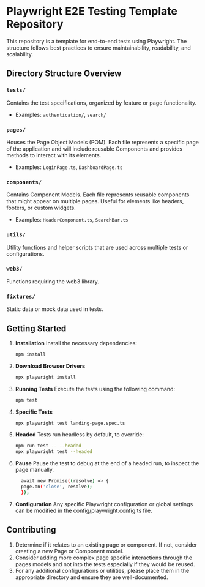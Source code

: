 # Playwright E2E Testing Template Repository

This repository is a template for end-to-end tests using Playwright. The structure follows best practices to ensure maintainability, readability, and scalability.

##  Directory Structure Overview

### `tests/`
Contains the test specifications, organized by feature or page functionality.
- Examples: `authentication/`, `search/`

### `pages/`
Houses the Page Object Models (POM). 
Each file represents a specific page of the application and will include reusable Components and provides methods to interact with its elements.
- Examples: `LoginPage.ts`, `DashboardPage.ts`

### `components/`
Contains Component Models. Each file represents reusable components that might appear on multiple pages. Useful for elements like headers, footers, or custom widgets.
- Examples: `HeaderComponent.ts`, `SearchBar.ts`

### `utils/`
Utility functions and helper scripts that are used across multiple tests or configurations.

### `web3/`
Functions requiring the web3 library.

### `fixtures/`
Static data or mock data used in tests.


## Getting Started

1. **Installation** 
   Install the necessary dependencies:
   ```bash
   npm install
2. **Download Browser Drivers**
   ```bash
   npx playwright install
3. **Running Tests**
   Execute the tests using the following command:
   ```bash
   npm test
4. **Specific Tests**
   ```bash
   npx playwright test landing-page.spec.ts
5. **Headed**
   Tests run headless by default, to override:
   ```bash
   npm run test -- --headed
   npx playwright test --headed
6. **Pause**
   Pause the test to debug at the end of a headed run, to inspect the page manually.
   ```bash
     await new Promise((resolve) => {
     page.on('close', resolve);
     });
7. **Configuration**
   Any specific Playwright configuration or global settings can be modified in the config/playwright.config.ts file.

## Contributing

1. Determine if it relates to an existing page or component. If not, consider creating a new Page or Component model.
2. Consider adding more complex page specific interactions through the pages models and not into the tests especially if they would be reused.
3. For any additional configurations or utilities, please place them in the appropriate directory and ensure they are well-documented.